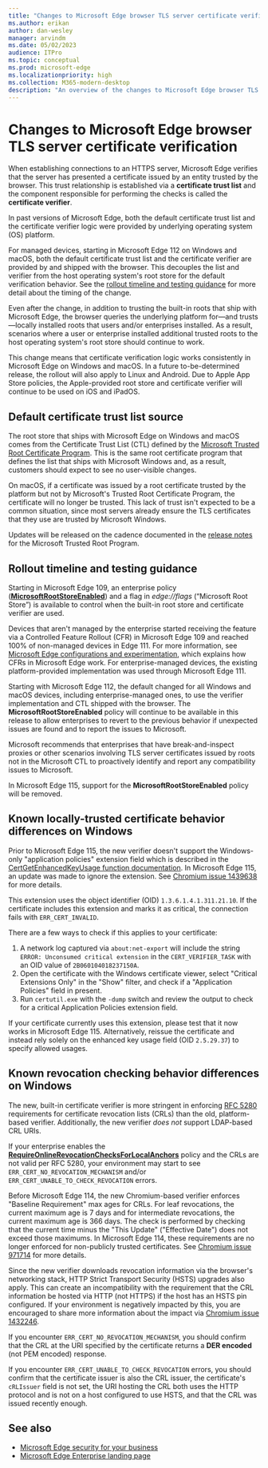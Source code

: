 ```yaml
---
title: "Changes to Microsoft Edge browser TLS server certificate verification"
ms.author: erikan
author: dan-wesley
manager: arvindm
ms.date: 05/02/2023
audience: ITPro
ms.topic: conceptual
ms.prod: microsoft-edge
ms.localizationpriority: high
ms.collection: M365-modern-desktop
description: "An overview of the changes to Microsoft Edge browser TLS server certificate verification"
---
```


# Changes to Microsoft Edge browser TLS server certificate verification

When establishing connections to an HTTPS server, Microsoft Edge verifies that the server has presented a certificate issued by an entity trusted by the browser. This trust relationship is established via a **certificate trust list** and the component responsible for performing the checks is called the **certificate verifier**.

In past versions of Microsoft Edge, both the default certificate trust list and the certificate verifier logic were provided by underlying operating system (OS) platform.

For managed devices, starting in Microsoft Edge 112 on Windows and macOS, both the default certificate trust list and the certificate verifier are provided by and shipped with the browser. This decouples the list and verifier from the host operating system's root store for the default verification behavior. See the [rollout timeline and testing guidance](#rollout-timeline-and-testing-guidance) for more detail about the timing of the change.

Even after the change, in addition to trusting the built-in roots that ship with Microsoft Edge, the browser queries the underlying platform for—and trusts—locally installed roots that users and/or enterprises installed. As a result, scenarios where a user or enterprise installed additional trusted roots to the host operating system's root store should continue to work.

This change means that certificate verification logic works consistently in Microsoft Edge on Windows and macOS. In a future to-be-determined release, the rollout will also apply to Linux and Android. Due to Apple App Store policies, the Apple-provided root store and certificate verifier will continue to be used on iOS and iPadOS.

## Default certificate trust list source

The root store that ships with Microsoft Edge on Windows and macOS comes from the Certificate Trust List (CTL) defined by the [Microsoft Trusted Root Certificate Program](/security/trusted-root/program-requirements). This is the same root certificate program that defines the list that ships with Microsoft Windows and, as a result, customers should expect to see no user-visible changes.

On macOS, if a certificate was issued by a root certificate trusted by the platform but not by Microsoft's Trusted Root Certificate Program, the certificate will no longer be trusted. This lack of trust isn't expected to be a common situation, since most servers already ensure the TLS certificates that they use are trusted by Microsoft Windows.

Updates will be released on the cadence documented in the [release notes](/security/trusted-root/release-notes) for the Microsoft Trusted Root Program.

## Rollout timeline and testing guidance

Starting in Microsoft Edge 109, an enterprise policy (**[MicrosoftRootStoreEnabled](/deployedge/microsoft-edge-policies#microsoftrootstoreenabled)**) and a flag in *edge://flags* (“Microsoft Root Store”) is available to control when the built-in root store and certificate verifier are used.

Devices that aren't managed by the enterprise started receiving the feature via a Controlled Feature Rollout (CFR) in Microsoft Edge 109 and reached 100% of non-managed devices in Edge 111. For more information, see [Microsoft Edge configurations and experimentation](/deployedge/edge-configuration-and-experiments), which explains how CFRs in Microsoft Edge work. For enterprise-managed devices, the existing platform-provided implementation was used through Microsoft Edge 111.

Starting with Microsoft Edge 112, the default changed for all Windows and macOS devices, including enterprise-managed ones, to use the verifier implementation and CTL shipped with the browser. The **MicrosoftRootStoreEnabled** policy will continue to be available in this release to allow enterprises to revert to the previous behavior if unexpected issues are found and to report the issues to Microsoft.

Microsoft recommends that enterprises that have break-and-inspect proxies or other scenarios involving TLS server certificates issued by roots not in the Microsoft CTL to proactively identify and report any compatibility issues to Microsoft.

In Microsoft Edge 115, support for the **MicrosoftRootStoreEnabled** policy will be removed.

## Known locally-trusted certificate behavior differences on Windows
Prior to Microsoft Edge 115, the new verifier doesn't support the Windows-only "application policies" extension field which is described in the [CertGetEnhancedKeyUsage function documentation](/windows/win32/api/wincrypt/nf-wincrypt-certgetenhancedkeyusage#remarks). In Microsoft Edge 115, an update was made to ignore the extension. See [Chromium issue 1439638](https://crbug.com/1439638) for more details.

This extension uses the object identifier (OID) `1.3.6.1.4.1.311.21.10`. If the certificate includes this extension and marks it as critical, the connection fails with `ERR_CERT_INVALID`.

There are a few ways to check if this applies to your certificate:
1. A network log captured via `about:net-export` will include the string `ERROR: Unconsumed critical extension` in the `CERT_VERIFIER_TASK` with an OID value of `2B060104018237150A`.
2. Open the certificate with the Windows certificate viewer, select "Critical Extensions Only" in the "Show" filter, and check if a "Application Policies" field in present.
3. Run `certutil.exe` with the `-dump` switch and review the output to check for a critical Application Policies extension field.

If your certificate currently uses this extension, please test that it now works in Microsoft Edge 115. Alternatively, reissue the certificate and instead rely solely on the enhanced key usage field (OID `2.5.29.37`) to specify allowed usages.

## Known revocation checking behavior differences on Windows
The new, built-in certificate verifier is more stringent in enforcing [RFC 5280](https://datatracker.ietf.org/doc/rfc5280/) requirements for certificate revocation lists (CRLs) than the old, platform-based verifier. Additionally, the new verifier _does not_ support LDAP-based CRL URIs.

If your enterprise enables the **[RequireOnlineRevocationChecksForLocalAnchors](/deployedge/microsoft-edge-policies#requireonlinerevocationchecksforlocalanchors)** policy and the CRLs are not valid per RFC 5280, your environment may start to see `ERR_CERT_NO_REVOCATION_MECHANISM` and/or `ERR_CERT_UNABLE_TO_CHECK_REVOCATION` errors.

Before Microsoft Edge 114, the new Chromium-based verifier enforces "Baseline Requirement" max ages for CRLs. For leaf revocations, the current maximum age is 7 days and for intermediate revocations, the current maximum age is 366 days. The check is performed by checking that the current time minus the "This Update" ("Effective Date") does not exceed those maximums. In Microsoft Edge 114, these requirements are no longer enforced for non-publicly trusted certificates. See [Chromium issue 971714](https://crbug.com/971714) for more details.

Since the new verifier downloads revocation information via the browser's networking stack, HTTP Strict Transport Security (HSTS) upgrades also apply. This can create an incompatibility with the requirement that the CRL information be hosted via HTTP (not HTTPS) if the host has an HSTS pin configured. If your environment is negatively impacted by this, you are encouraged to share more information about the impact via [Chromium issue 1432246](https://crbug.com/1432246).

If you encounter `ERR_CERT_NO_REVOCATION_MECHANISM`, you should confirm that the CRL at the URI specified by the certificate returns a **DER encoded** (not PEM encoded) response.

If you encounter `ERR_CERT_UNABLE_TO_CHECK_REVOCATION` errors, you should confirm that the certificate issuer is also the CRL issuer, the certificate's `cRLIssuer` field is not set, the URI hosting the CRL both uses the HTTP protocol and is not on a host configured to use HSTS, and that the CRL was issued recently enough.

## See also

- [Microsoft Edge security for your business](ms-edge-security-for-business.md)
- [Microsoft Edge Enterprise landing page](https://aka.ms/EdgeEnterprise)
